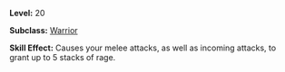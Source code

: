 <!-- TITLE: Skill: Rage -->
<!-- SUBTITLE:  -->

**Level:** 20

**Subclass:** [Warrior](warrior)

**Skill Effect:** Causes your melee attacks, as well as incoming attacks, to grant up to 5 stacks of rage.